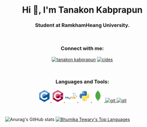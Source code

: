 <h1 align="center">Hi 👋, I'm Tanakon Kabprapun</h1>
<h3 align="center">Student at RamkhamHeang University.</h3>

<br>

<h3 align="center">Connect with me:</h3>
<p align="center">
  <a href="https://www.linkedin.com/in/tanakon-kabprapun-b20504180/" target="blank"><img align="center"
      src="https://raw.githubusercontent.com/rahuldkjain/github-profile-readme-generator/master/src/images/icons/Social/linked-in-alt.svg"
      alt="tanakon kabprapun" height="30" width="40" /></a>
  <a href="https://www.instagram.com/cideszz/" target="blank"><img align="center"
      src="https://raw.githubusercontent.com/rahuldkjain/github-profile-readme-generator/master/src/images/icons/Social/instagram.svg"
      alt="cides" height="30" width="40" /></a>

</p>
<br>

<h3 align="center">Languages and Tools:</h3>
<p align="center"> <a href="https://www.cprogramming.com/" target="_blank"
    rel="noreferrer"> <img src="https://raw.githubusercontent.com/devicons/devicon/master/icons/c/c-original.svg"
      alt="c" width="40" height="40" /> </a> <a href="https://www.w3schools.com/cpp/" target="_blank" rel="noreferrer">
    <img src="https://raw.githubusercontent.com/devicons/devicon/master/icons/cplusplus/cplusplus-original.svg"
      alt="cplusplus" width="40" height="40" /> </a> <a href="https://www.mysql.com/" target="_blank" rel="noreferrer"> <img
      src="https://raw.githubusercontent.com/devicons/devicon/master/icons/mysql/mysql-original-wordmark.svg"
      alt="mysql" width="40" height="40" /> </a> </a> <a href="https://www.python.org" target="_blank" rel="noreferrer"> <img
      src="https://raw.githubusercontent.com/devicons/devicon/master/icons/python/python-original.svg" alt="python"
      width="40" height="40" /> </a> <a href="https://www.mongodb.com/" target="_blank"> <img src="https://github.com/devicons/devicon/blob/master/icons/mongodb/mongodb-plain.svg" alt="mongodb" width="40" height="40"/> </a> <a href="https://git-scm.com/" target="_blank"> <img src="https://www.vectorlogo.zone/logos/git-scm/git-scm-icon.svg" alt="git" width="40" height="40"/> </a> <a href="https://www.linux.org/" target="_blank"> <img src="https://user-images.githubusercontent.com/76270405/159112782-f08d42f0-03eb-4836-9672-ac114e7b50fb.svg" alt="git" width="40" height="40"/> </a>

 </p>
<br>

![Anurag's GitHub stats](https://github-readme-stats.vercel.app/api?username=tanakon8529&show_icons=true&theme=radical) <a href="https://github.com/SubhamRaoniar28/github-readme-stats"><img alt="Bhumika Tewary's Top Languages" src="https://github-readme-stats.vercel.app/api/top-langs/?username=tanakon8529&langs_count=8&count_private=true&layout=compact&theme=react&hide_border=true&bg_color=0D1117" /></a>

    

